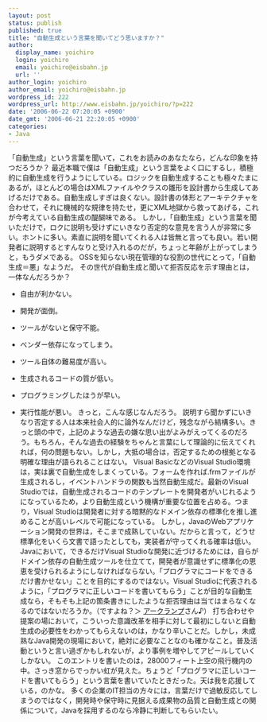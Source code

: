 ```yaml
---
layout: post
status: publish
published: true
title: "自動生成という言葉を聞いてどう思いますか？"
author:
  display_name: yoichiro
  login: yoichiro
  email: yoichiro@eisbahn.jp
  url: ''
author_login: yoichiro
author_email: yoichiro@eisbahn.jp
wordpress_id: 222
wordpress_url: http://www.eisbahn.jp/yoichiro/?p=222
date: '2006-06-22 07:20:05 +0900'
date_gmt: '2006-06-21 22:20:05 +0900'
categories:
- Java
---
```


「自動生成」という言葉を聞いて，これをお読みのあなたなら，どんな印象を持つだろうか？
最近本職で僕は「自動生成」という言葉をよく口にするし，積極的に自動生成を行うようにしている。ロジックを自動生成することも極々たまにあるが，ほとんどの場合はXMLファイルやクラスの雛形を設計書から生成してあげるだけである。自動生成しすぎは良くない。設計書の体形とアーキテクチャを合わせて，それに機械的な規律を持たせ，更にXML地獄から救ってあげる，これが今考えている自動生成の醍醐味である。
しかし，「自動生成」という言葉を聞いただけで，ロクに説明も受けずにいきなり否定的な意見を言う人が非常に多い。ホントに多い。素直に説明を聞いてくれる人は皆無と言っても良い。若い開発者に説明するとすんなりと受け入れるのだが，ちょっと年齢が上がってしまうと，もうダメである。
OSSを知らない現在管理的な役割の世代にとって，「自動生成＝悪」なようだ。
その世代が自動生成と聞いて拒否反応を示す理由とは，一体なんだろうか？

* 自由が利かない。

* 開発が面倒。

* ツールがないと保守不能。

* ベンダー依存になってしまう。

* ツール自体の難易度が高い。

* 生成されるコードの質が低い。

* プログラミングしたほうが早い。

* 実行性能が悪い。
きっと，こんな感じなんだろう。
説明すら聞かずにいきなり否定する人は本来社会人的に論外なんだけど，残念ながら結構多い。きっと頭の中で，上記のような過去の嫌な思い出がよみがえってくるのだろう。もちろん，そんな過去の経験をちゃんと言葉にして理論的に伝えてくれれば，何の問題もない。しかし，大抵の場合は，否定するための根拠となる明確な理由が語られることはない。
Visual BasicなどのVisual Studio環境は，実は裏で自動生成をしまくっている。フォームを作れば.frmファイルが生成されるし，イベントハンドラの関数も当然自動生成だ。最新のVisual Studioでは，自動生成されるコードのテンプレートを開発者がいじれるようになっているため，より自動生成という機構が重要な位置を占める。つまり，Visual Studioは開発者に対する暗黙的なドメイン依存の標準化を推し進めることが高いレベルで可能になっている。
しかし，JavaのWebアプリケーション開発の世界は，そこまで成熟していない。だからと言って，どうせ標準化をいくら文書で語ったとしても，実装者が守ってくれる確率は低い。
Javaにおいて，できるだけVisual Studioな開発に近づけるためには，自らがドメイン依存の自動生成ツールを仕立てて，開発者が意識せずに標準化の恩恵を受けられるようにしなければならない。「プログラマにコードをできるだけ書かせない」ことを目的にするのではない。Visual Studioに代表されるように，「プログラマに正しいコードを書いてもらう」ことが目的な自動生成なら，そもそも上記の箇条書きにしたような拒否理由は当てはまらなくなるのではないだろうか。（ですよね？＞
[アークランプ](http://www.arclamp.jp/)さん♪）
打ち合わせや提案の場において，こういった意識改革を相手に対して最初にしないと自動生成の必要性をわかってもらえないのは，かなり辛いことだ。しかし，未成熟なJava開発の現場において，絶対に必要なことなのも確かなこと。普及活動というと言い過ぎかもしれないが，より事例を増やしてアピールしていくしかない。
このエントリを書いたのは，28000フィート上空の飛行機内の中。さっき窓からでっかい虹が見えた。ちょうど「プログラマに正しいコードを書いてもらう」という言葉を書いていたときだった。天は我を応援している，のかな。
多くの企業のIT担当の方々には，言葉だけで過敏反応してしまうのではなく，開発時や保守時に見据える成果物の品質と自動生成との関係について，Javaを採用するのなら冷静に判断してもらいたい。
